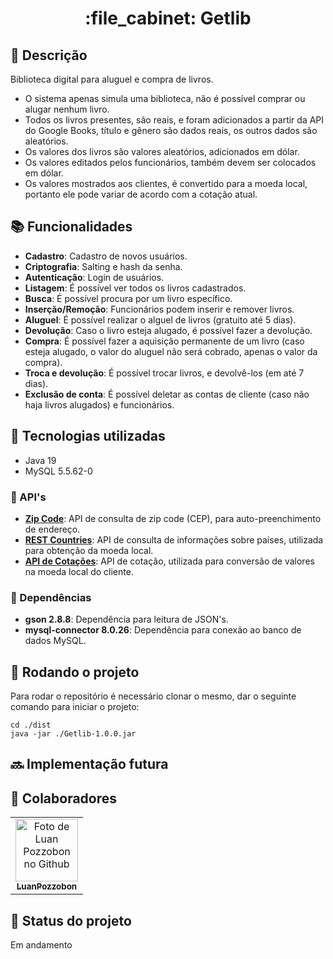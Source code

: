 <h1 align="center">:file_cabinet: Getlib</h1>


## :memo: Descrição
Biblioteca digital para aluguel e compra de livros.
* O sistema apenas simula uma biblioteca, não é possível comprar ou alugar nenhum livro.
* Todos os livros presentes, são reais, e foram adicionados a partir da API do Google Books, título e gênero são dados reais, os outros dados são aleatórios.
* Os valores dos livros são valores aleatórios, adicionados em dólar.
* Os valores editados pelos funcionários, também devem ser colocados em dólar.
* Os valores mostrados aos clientes, é convertido para a moeda local, portanto ele pode variar de acordo com a cotação atual.

## :books: Funcionalidades
* <b>Cadastro</b>: Cadastro de novos usuários.
* <b>Criptografia</b>: Salting e hash da senha.
* <b>Autenticação</b>: Login de usuários.
* <b>Listagem</b>: É possível ver todos os livros cadastrados.
* <b>Busca</b>: É possível procura por um livro específico.
* <b>Inserção/Remoção</b>: Funcionários podem inserir e remover livros.
* <b>Aluguel</b>: É possível realizar o alguel de livros (gratuito até 5 dias).
* <b>Devolução</b>: Caso o livro esteja alugado, é possível fazer a devolução.
* <b>Compra</b>: É possível fazer a aquisição permanente de um livro (caso esteja alugado, o valor do aluguel não será cobrado, apenas o valor da compra).
* <b>Troca e devolução</b>: É possível trocar livros, e devolvê-los (em até 7 dias).
* <b>Exclusão de conta</b>: É possível deletar as contas de cliente (caso não haja livros alugados) e funcionários.

## :wrench: Tecnologias utilizadas
* Java 19
* MySQL 5.5.62-0

### :hammer: API's
* <b>[Zip Code](https://zipcodebase.com/)</b>: API de consulta de zip code (CEP), para auto-preenchimento de endereço.
* <b>[REST Countries](https://restcountries.com/)</b>: API de consulta de informações sobre países, utilizada para obtenção da moeda local.
* <b>[API de Cotações](https://docs.awesomeapi.com.br/api-de-moedas)</b>: API de cotação, utilizada para conversão de valores na moeda local do cliente.

### :hammer: Dependências
* <b>gson 2.8.8</b>: Dependência para leitura de JSON's.
* <b>mysql-connector 8.0.26</b>: Dependência para conexão ao banco de dados MySQL.

## :rocket: Rodando o projeto
Para rodar o repositório é necessário clonar o mesmo, dar o seguinte comando para iniciar o projeto:
```
cd ./dist
java -jar ./Getlib-1.0.0.jar
```

## :soon: Implementação futura

## :handshake: Colaboradores
<table>
    <tr>
        <td align="center">
            <a href="https://github.com/luanpozzobon">
                <img src="https://avatars.githubusercontent.com/u/108753073?v=4" width="100px;" alt="Foto de Luan Pozzobon no Github"/><br>
                <sub>
                    <b>LuanPozzobon</b>
                </sub>
            </a>
        </td>
    </tr>
</table>

## :dart: Status do projeto
Em andamento